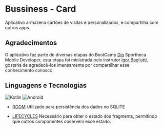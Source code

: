 # Bussiness - Card

Aplicativo armazena cartões de visitas e  personalizados, e compartilha com outros apps.

## Agradecimentos


O aplicativo faz parte de diversas etapas do BootCamp [Dio](https://digitalinnovation.one/) Sportheca Mobile Developer, esta etapa foi
ministrada pelo instrutor [Igor Bagliotti](https://github.com/igorbag), gostaria de agradecê-los
imensamente por compartilhar esse conhecimento conosco.

## Linguagens e Tecnologias

![Kotlin](https://img.shields.io/badge/-KOTLIN-orange?style=flat-square&logo=kotlin&logoColor=white) ![Android](https://img.shields.io/badge/-ANDROID-green?style=flat-square&logo=android&logoColor=white)

- [ROOM]
Utilizado para persistência dos dados no SQLITE
- [LIFECYCLES]
Necessário para obter o estado dos fragments, permitindo que outros componentes observem esse estado.



   [ROOM]:<https://developer.android.com/training/data-storage/room>
   [LIFECYCLES]:<https://developer.android.com/topic/libraries/architecture/lifecycle>



